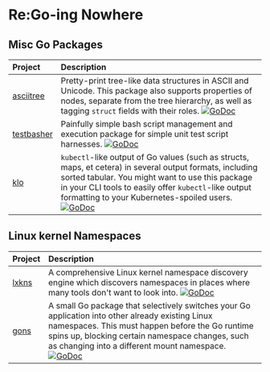 # Re:Go-ing Nowhere

## Misc Go Packages

| Project | Description |
| :------ | :---------- |
| [asciitree](https://github.com/TheDiveO/go-asciitree) | Pretty-print tree-like data structures in ASCII and Unicode. This package also supports properties of nodes, separate from the tree hierarchy, as well as tagging `struct` fields with their roles. [![GoDoc](https://godoc.org/github.com/TheDiveO/go-asciitree?status.svg)](http://godoc.org/github.com/TheDiveO/go-asciitree) |
| [testbasher](https://github.com/TheDiveO/testbasher) | Painfully simple bash script management and execution package for simple unit test script harnesses. [![GoDoc](https://godoc.org/github.com/TheDiveO/testbasher?status.svg)](http://godoc.org/github.com/TheDiveO/testbasher) |
| [klo](https://github.com/TheDiveO/klo) | `kubectl`-like output of Go values (such as structs, maps, et cetera) in several output formats, including sorted tabular. You might want to use this package in your CLI tools to easily offer `kubectl`-like output formatting to your Kubernetes-spoiled users. [![GoDoc](https://godoc.org/github.com/TheDiveO/klo?status.svg)](http://godoc.org/github.com/TheDiveO/klo) |

## Linux kernel Namespaces

| Project | Description |
| :------ | :---------- |
| [lxkns](https://github.com/TheDiveO/lxkns) | A comprehensive Linux kernel namespace discovery engine which discovers namespaces in places where many tools don't want to look into. [![GoDoc](https://godoc.org/github.com/TheDiveO/lxkns?status.svg)](http://godoc.org/github.com/TheDiveO/lxkns) |
| [gons](https://github.com/TheDiveO/gons) | A small Go package that selectively switches your Go application into other already existing Linux namespaces. This must happen before the Go runtime spins up, blocking certain namespace changes, such as changing into a different mount namespace. [![GoDoc](https://godoc.org/github.com/TheDiveO/gons?status.svg)](http://godoc.org/github.com/TheDiveO/gons) |

